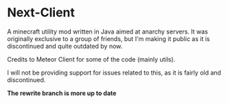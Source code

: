 # Next-Client

A minecraft utility mod written in Java aimed at anarchy servers. It was originally exclusive to a group of friends, but I'm making it public as it is discontinued and quite outdated by now.

Credits to Meteor Client for some of the code (mainly utils).

I will not be providing support for issues related to this, as it is fairly old and discontinued.

**The rewrite branch is more up to date**

